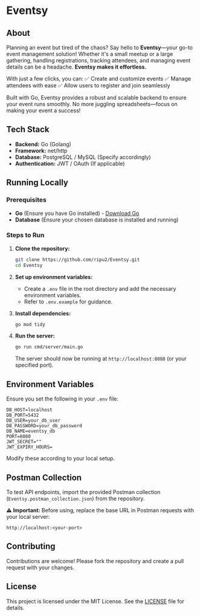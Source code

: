 # Eventsy

## About
Planning an event but tired of the chaos? Say hello to **Eventsy**—your go-to event management solution! Whether it's a small meetup or a large gathering, handling registrations, tracking attendees, and managing event details can be a headache. **Eventsy makes it effortless.**

With just a few clicks, you can:
✅ Create and customize events
✅ Manage attendees with ease
✅ Allow users to register and join seamlessly

Built with Go, Eventsy provides a robust and scalable backend to ensure your event runs smoothly. No more juggling spreadsheets—focus on making your event a success!

## Tech Stack
- **Backend:** Go (Golang)
- **Framework:** net/http
- **Database:** PostgreSQL / MySQL (Specify accordingly)
- **Authentication:** JWT / OAuth (If applicable)

## Running Locally

### Prerequisites
- **Go** (Ensure you have Go installed) - [Download Go](https://golang.org/dl/)
- **Database** (Ensure your chosen database is installed and running)

### Steps to Run

1. **Clone the repository:**
   ```sh
   git clone https://github.com/ripu2/Eventsy.git
   cd Eventsy
   ```

2. **Set up environment variables:**
   - Create a `.env` file in the root directory and add the necessary environment variables.
   - Refer to `.env.example` for guidance.

3. **Install dependencies:**
   ```sh
   go mod tidy
   ```

4. **Run the server:**
   ```sh
   go run cmd/server/main.go
   ```
   The server should now be running at `http://localhost:8080` (or your specified port).

## Environment Variables
Ensure you set the following in your `.env` file:

```
DB_HOST=localhost
DB_PORT=5432
DB_USER=your_db_user
DB_PASSWORD=your_db_password
DB_NAME=eventsy_db
PORT=8080
JWT_SECRET=""
JWT_EXPIRY_HOURS=
```
Modify these according to your local setup.

## Postman Collection
To test API endpoints, import the provided Postman collection (`Eventsy.postman_collection.json`) from the repository.

**⚠ Important:** Before using, replace the base URL in Postman requests with your local server:
```
http://localhost:<your-port>
```

## Contributing
Contributions are welcome! Please fork the repository and create a pull request with your changes.

## License
This project is licensed under the MIT License. See the [LICENSE](LICENSE) file for details.
